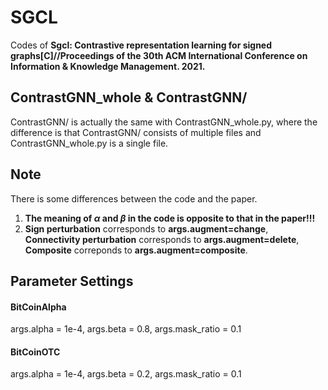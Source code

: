 # SGCL

Codes of **Sgcl: Contrastive representation learning for signed graphs[C]//Proceedings of the 30th ACM International Conference on Information & Knowledge Management. 2021.**

## ContrastGNN_whole & ContrastGNN/
ContrastGNN/ is actually the same with ContrastGNN_whole.py, where the difference is that ContrastGNN/ consists of multiple files and ContrastGNN_whole.py is a single file.

## Note
There is some differences between the code and the paper.
1. **The meaning of $\alpha$ and $\beta$ in the code is opposite to that in the paper!!!**
2. **Sign perturbation** corresponds to **args.augment=change**, **Connectivity perturbation** corresponds to **args.augment=delete**, **Composite** correponds to **args.augment=composite**.

## Parameter Settings
#### BitCoinAlpha
args.alpha = 1e-4, args.beta = 0.8, args.mask_ratio = 0.1
#### BitCoinOTC
args.alpha = 1e-4, args.beta = 0.2, args.mask_ratio = 0.1
